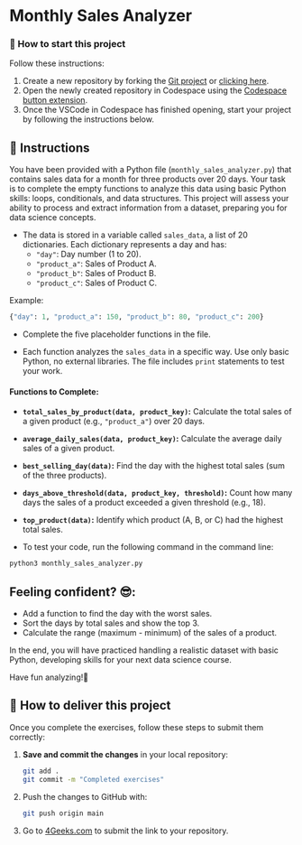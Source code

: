 # Monthly Sales Analyzer

<onlyfor saas="false" withBanner="false">
  
### 🌱 How to start this project

Follow these instructions:

1. Create a new repository by forking the [Git project](https://github.com/4GeeksAcademy/monthly-sales-analyzer-project) or [clicking here](https://github.com/4GeeksAcademy/monthly-sales-analyzer-project/fork).
2. Open the newly created repository in Codespace using the [Codespace button extension](https://docs.github.com/en/codespaces/developing-in-codespaces/creating-a-codespace-for-a-repository#creating-a-codespace-for-a-repository).
3. Once the VSCode in Codespace has finished opening, start your project by following the instructions below.

</onlyfor>


## 📝 Instructions

You have been provided with a Python file (`monthly_sales_analyzer.py`) that contains sales data for a month for three products over 20 days. Your task is to complete the empty functions to analyze this data using basic Python skills: loops, conditionals, and data structures. This project will assess your ability to process and extract information from a dataset, preparing you for data science concepts.


- The data is stored in a variable called `sales_data`, a list of 20 dictionaries. Each dictionary represents a day and has:
   - `"day"`: Day number (1 to 20).
   - `"product_a"`: Sales of Product A.
   - `"product_b"`: Sales of Product B.
   - `"product_c"`: Sales of Product C.

Example: 

```python
{"day": 1, "product_a": 150, "product_b": 80, "product_c": 200}
```

- Complete the five placeholder functions in the file. 

- Each function analyzes the `sales_data` in a specific way. Use only basic Python, no external libraries. The file includes `print` statements to test your work.

#### Functions to Complete:  
- **`total_sales_by_product(data, product_key)`:** Calculate the total sales of a given product (e.g., `"product_a"`) over 20 days.


- **`average_daily_sales(data, product_key)`:** Calculate the average daily sales of a given product.


- **`best_selling_day(data)`:** Find the day with the highest total sales (sum of the three products).

- **`days_above_threshold(data, product_key, threshold)`:** Count how many days the sales of a product exceeded a given threshold (e.g., 18).

- **`top_product(data)`:** Identify which product (A, B, or C) had the highest total sales.

- To test your code, run the following command in the command line:

```bash
python3 monthly_sales_analyzer.py
```

## Feeling confident? 😎:  
- Add a function to find the day with the worst sales.
- Sort the days by total sales and show the top 3.
- Calculate the range (maximum - minimum) of the sales of a product.

  
In the end, you will have practiced handling a realistic dataset with basic Python, developing skills for your next data science course. 

Have fun analyzing!🚀


## 🚛 How to deliver this project

Once you complete the exercises, follow these steps to submit them correctly:  

1. **Save and commit the changes** in your local repository:  

   ```sh
   git add .
   git commit -m "Completed exercises"
   ```
2. Push the changes to GitHub with:

   ```sh
   git push origin main
   ```
3. Go to [4Geeks.com](https://4geeks.com) to submit the link to your repository.